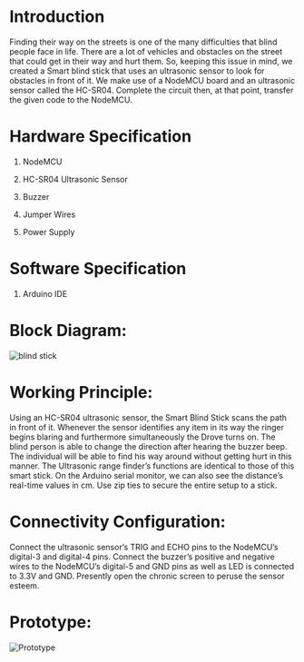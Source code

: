 # Introduction

Finding their way on the streets is one of the many difficulties that blind people face in life. There are a lot of vehicles and obstacles on the street that could get in their way and hurt them. So, keeping this issue in mind, we created a Smart blind stick that uses an ultrasonic sensor to look for obstacles in front of it. We make use of a NodeMCU board and an ultrasonic sensor called the HC-SR04. Complete the circuit then, at that point, transfer the given code to the NodeMCU.







# Hardware Specification

1. NodeMCU<br>

3. HC-SR04 Ultrasonic Sensor<br>

4. Buzzer<br>

5. Jumper Wires<br> 

6. Power Supply<br>





# Software Specification

1.	Arduino IDE<br>



# Block Diagram:



![blind stick](https://raw.githubusercontent.com/SaiHari-N/Ultrasonic-based-Blind-Stick-using-NodeMCU-/main/Project%20files/Ultrasonic%20based%20Blind%20Stick%20using%20NodeMCU.jpg)







# Working Principle:

Using an HC-SR04 ultrasonic sensor, the Smart Blind Stick scans the path in front of it. Whenever the sensor identifies any item in its way the ringer begins blaring and furthermore simultaneously the Drove turns on. The blind person is able to change the direction after hearing the buzzer beep. The individual will be able to find his way around without getting hurt in this manner. The Ultrasonic range finder’s functions are identical to those of this smart stick. On the Arduino serial monitor, we can also see the distance’s real-time values in cm. Use zip ties to secure the entire setup to a stick.





# Connectivity Configuration:

Connect the ultrasonic sensor’s TRIG and ECHO pins to the NodeMCU’s digital-3 and digital-4 pins. Connect the buzzer’s positive and negative wires to the NodeMCU’s digital-5 and GND pins as well as LED is connected to 3.3V and GND. Presently open the chronic screen to peruse the sensor esteem.



# Prototype:

 ![Prototype]( https://raw.githubusercontent.com/SaiHari-N/Ultrasonic-based-Blind-Stick-using-NodeMCU-/main/Project%20files/Top%20and%20front%20view.jpg)


